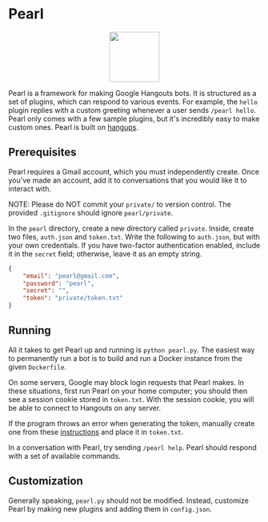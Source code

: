 # Pearl
<p align="center"><img src="pearl.png" width="100"/></p>

Pearl is a framework for making Google Hangouts bots. It is structured as a set of plugins, which can respond to various events. For example, the `hello` plugin replies with a custom greeting whenever a user sends `/pearl hello`. Pearl only comes with a few sample plugins, but it's incredibly easy to make custom ones. Pearl is built on [hangups](https://github.com/tdryer/hangups).

## Prerequisites
Pearl requires a Gmail account, which you must independently create. Once you've made an account, add it to conversations that you would like it to interact with.

NOTE: Please do NOT commit your `private/` to version control.
The provided `.gitignore` should ignore `pearl/private`.

In the `pearl` directory, create a new directory called `private`. Inside, create two files, `auth.json` and `token.txt`. Write the following to `auth.json`, but with your own credentials. If you have two-factor authentication enabled, include it in the `secret` field; otherwise, leave it as an empty string.
```json
{
	"email": "pearl@gmail.com",
	"password": "pearl",
	"secret": "",
	"token": "private/token.txt"
}
```

## Running
All it takes to get Pearl up and running is `python pearl.py`. The easiest way to permanently run a bot is to build and run a Docker instance from the given `Dockerfile`.

On some servers, Google may block login requests that Pearl makes. In these situations, first run Pearl on your home computer; you should then see a session cookie stored in `token.txt`. With the session cookie, you will be able to connect to Hangouts on any server.

If the program throws an error when generating the token, manually create one from these [instructions](https://github.com/tdryer/hangups/issues/350#issuecomment-323553771) and place it in `token.txt`.

In a conversation with Pearl, try sending `/pearl help`. Pearl should respond with a set of available commands.

## Customization
Generally speaking, `pearl.py` should not be modified. Instead, customize Pearl by making new plugins and adding them in `config.json`.
